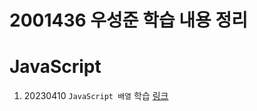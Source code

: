 # 2001436 우성준 학습 내용 정리

# JavaScript

1. 20230410 `JavaScript 배열` 학습 [링크](https://github.com/hipo-panda/JavaScript/blob/main/arra.js)

